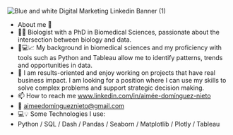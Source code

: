 ![Blue and white Digital Marketing Linkedin Banner (1)](https://github.com/user-attachments/assets/3352fcbb-6ea1-499d-bd9d-be7a0b1f01f1)


-  About me 👋
- 🌼🌴 Biologist with a PhD in Biomedical Sciences, passionate about the intersection between biology and data. 
- 🔬💻📈 My background in biomedical sciences and my proficiency with tools such as Python and Tableau allow me to identify patterns, trends and opportunities in data.
- 🎯 I am results-oriented and enjoy working on projects that have real business impact. I am looking for a position where I can use my skills to solve complex problems and support strategic decision making.
- 📫 How to reach me www.linkedin.com/in/aimée-domínguez-nieto
- 📧 aimeedomingueznieto@gmail.com
- 💻💡 Some Technologies I use:
- Python / SQL / Dash / Pandas / Seaborn / Matplotlib / Plotly / Tableau

<!---
AIMEEDN/AIMEEDN is a ✨ special ✨ repository because its `README.md` (this file) appears on your GitHub profile.
You can click the Preview link to take a look at your changes.
--->
